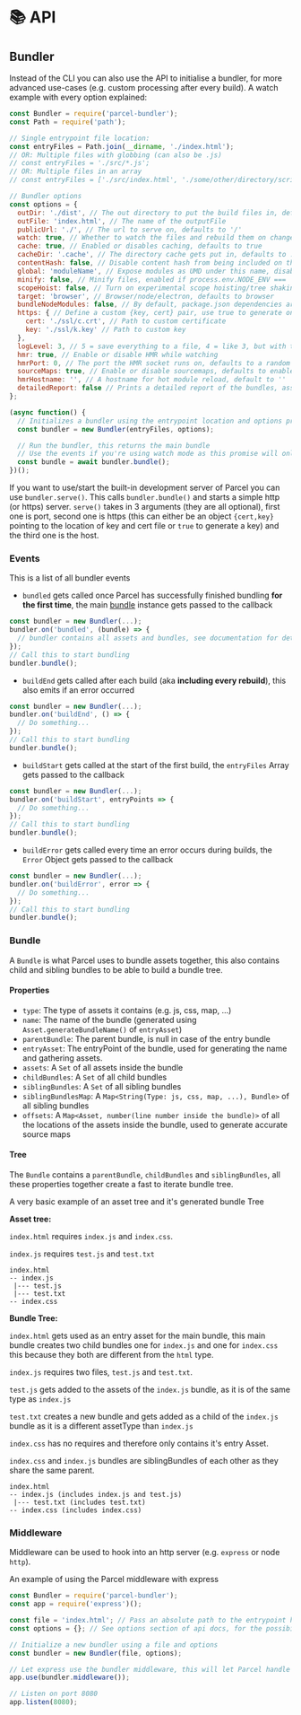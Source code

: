 # 📚 API

## Bundler

Instead of the CLI you can also use the API to initialise a bundler, for more advanced use-cases \(e.g. custom processing after every build\). A watch example with every option explained:

```javascript
const Bundler = require('parcel-bundler');
const Path = require('path');

// Single entrypoint file location:
const entryFiles = Path.join(__dirname, './index.html');
// OR: Multiple files with globbing (can also be .js)
// const entryFiles = './src/*.js';
// OR: Multiple files in an array
// const entryFiles = ['./src/index.html', './some/other/directory/scripts.js'];

// Bundler options
const options = {
  outDir: './dist', // The out directory to put the build files in, defaults to dist
  outFile: 'index.html', // The name of the outputFile
  publicUrl: './', // The url to serve on, defaults to '/'
  watch: true, // Whether to watch the files and rebuild them on change, defaults to process.env.NODE_ENV !== 'production'
  cache: true, // Enabled or disables caching, defaults to true
  cacheDir: '.cache', // The directory cache gets put in, defaults to .cache
  contentHash: false, // Disable content hash from being included on the filename
  global: 'moduleName', // Expose modules as UMD under this name, disabled by default
  minify: false, // Minify files, enabled if process.env.NODE_ENV === 'production'
  scopeHoist: false, // Turn on experimental scope hoisting/tree shaking flag, for smaller production bundles
  target: 'browser', // Browser/node/electron, defaults to browser
  bundleNodeModules: false, // By default, package.json dependencies are not included when using 'node' or 'electron' with 'target' option above. Set to true to adds them to the bundle, false by default
  https: { // Define a custom {key, cert} pair, use true to generate one or false to use http
    cert: './ssl/c.crt', // Path to custom certificate
    key: './ssl/k.key' // Path to custom key
  },
  logLevel: 3, // 5 = save everything to a file, 4 = like 3, but with timestamps and additionally log http requests to dev server, 3 = log info, warnings & errors, 2 = log warnings & errors, 1 = log errors
  hmr: true, // Enable or disable HMR while watching
  hmrPort: 0, // The port the HMR socket runs on, defaults to a random free port (0 in node.js resolves to a random free port)
  sourceMaps: true, // Enable or disable sourcemaps, defaults to enabled (minified builds currently always create sourcemaps)
  hmrHostname: '', // A hostname for hot module reload, default to ''
  detailedReport: false // Prints a detailed report of the bundles, assets, filesizes and times, defaults to false, reports are only printed if watch is disabled
};

(async function() {
  // Initializes a bundler using the entrypoint location and options provided
  const bundler = new Bundler(entryFiles, options);

  // Run the bundler, this returns the main bundle
  // Use the events if you're using watch mode as this promise will only trigger once and not for every rebuild
  const bundle = await bundler.bundle();
})();
```

If you want to use/start the built-in development server of Parcel you can use `bundler.serve()`. This calls `bundler.bundle()` and starts a simple http \(or https\) server. `serve()` takes in 3 arguments \(they are all optional\), first one is port, second one is https \(this can either be an object `{cert,key}` pointing to the location of key and cert file or `true` to generate a key\) and the third one is the host.

### Events

This is a list of all bundler events

* `bundled` gets called once Parcel has successfully finished bundling **for the first time**, the main [bundle](api.md#bundle) instance gets passed to the callback

```javascript
const bundler = new Bundler(...);
bundler.on('bundled', (bundle) => {
  // bundler contains all assets and bundles, see documentation for details
});
// Call this to start bundling
bundler.bundle();
```

* `buildEnd` gets called after each build \(aka **including every rebuild**\), this also emits if an error occurred

```javascript
const bundler = new Bundler(...);
bundler.on('buildEnd', () => {
  // Do something...
});
// Call this to start bundling
bundler.bundle();
```

* `buildStart` gets called at the start of the first build, the `entryFiles` Array gets passed to the callback

```javascript
const bundler = new Bundler(...);
bundler.on('buildStart', entryPoints => {
  // Do something...
});
// Call this to start bundling
bundler.bundle();
```

* `buildError` gets called every time an error occurs during builds, the `Error` Object gets passed to the callback

```javascript
const bundler = new Bundler(...);
bundler.on('buildError', error => {
  // Do something...
});
// Call this to start bundling
bundler.bundle();
```

### Bundle

A `Bundle` is what Parcel uses to bundle assets together, this also contains child and sibling bundles to be able to build a bundle tree.

#### Properties

* `type`: The type of assets it contains \(e.g. js, css, map, ...\)
* `name`: The name of the bundle \(generated using `Asset.generateBundleName()` of `entryAsset`\)
* `parentBundle`: The parent bundle, is null in case of the entry bundle
* `entryAsset`: The entryPoint of the bundle, used for generating the name and gathering assets.
* `assets`: A `Set` of all assets inside the bundle
* `childBundles`: A `Set` of all child bundles
* `siblingBundles`: A `Set` of all sibling bundles
* `siblingBundlesMap`: A `Map<String(Type: js, css, map, ...), Bundle>` of all sibling bundles
* `offsets`: A `Map<Asset, number(line number inside the bundle)>` of all the locations of the assets inside the bundle, used to generate accurate source maps

#### Tree

The `Bundle` contains a `parentBundle`, `childBundles` and `siblingBundles`, all these properties together create a fast to iterate bundle tree.

A very basic example of an asset tree and it's generated bundle Tree

**Asset tree:**

`index.html` requires `index.js` and `index.css`.

`index.js` requires `test.js` and `test.txt`

```text
index.html
-- index.js
 |--- test.js
 |--- test.txt
-- index.css
```

**Bundle Tree:**

`index.html` gets used as an entry asset for the main bundle, this main bundle creates two child bundles one for `index.js` and one for `index.css` this because they both are different from the `html` type.

`index.js` requires two files, `test.js` and `test.txt`.

`test.js` gets added to the assets of the `index.js` bundle, as it is of the same type as `index.js`

`test.txt` creates a new bundle and gets added as a child of the `index.js` bundle as it is a different assetType than `index.js`

`index.css` has no requires and therefore only contains it's entry Asset.

`index.css` and `index.js` bundles are siblingBundles of each other as they share the same parent.

```text
index.html
-- index.js (includes index.js and test.js)
 |--- test.txt (includes test.txt)
-- index.css (includes index.css)
```

### Middleware

Middleware can be used to hook into an http server \(e.g. `express` or node `http`\).

An example of using the Parcel middleware with express

```javascript
const Bundler = require('parcel-bundler');
const app = require('express')();

const file = 'index.html'; // Pass an absolute path to the entrypoint here
const options = {}; // See options section of api docs, for the possibilities

// Initialize a new bundler using a file and options
const bundler = new Bundler(file, options);

// Let express use the bundler middleware, this will let Parcel handle every request over your express server
app.use(bundler.middleware());

// Listen on port 8080
app.listen(8080);
```

